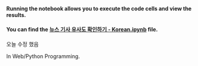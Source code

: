 #### Running the notebook allows you to execute the code cells and view the results.
#### You can find the <a href='뉴스 기사 유사도 확인하기 - Korean.ipynb'>뉴스 기사 유사도 확인하기 - Korean.ipynb</a> file.
오늘 수정 했음

In Web/Python Programming.

